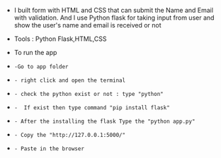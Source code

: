 - I built form with HTML and CSS that can submit the Name and Email with validation. And I use Python flask for taking input from user and show the user's name and email is received or not

- Tools : Python Flask,HTML,CSS 

- To run the app
-     -Go to app folder
-     - right click and open the terminal
-     - check the python exist or not : type "python"
-     -  If exist then type command "pip install flask"
-     - After the installing the flask Type the "python app.py"
-     - Copy the "http://127.0.0.1:5000/"
-     - Paste in the browser
